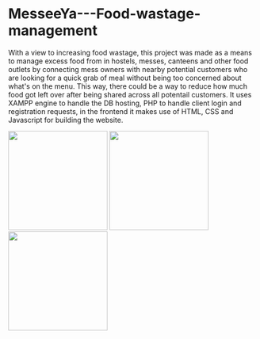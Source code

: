 # MesseeYa---Food-wastage-management

With a view to increasing food wastage, this project was made as a means to manage excess food from in hostels, messes, canteens and other food outlets by connecting mess owners with nearby potential customers who are looking
for a quick grab of meal without being too concerned about what's on the menu. This way, there could be a way to reduce how much food got left over after being shared across all potentail customers.
It uses XAMPP engine to handle the DB hosting, PHP to handle client login and registration requests, in the frontend it makes use of HTML, CSS and Javascript for building the website.

  <p>
<img src="Homepage.jpg" width="200" />
<img src="About.jpg" width="200" />
<img src="Sign up.jpg" width="200" />
  </p>
  
